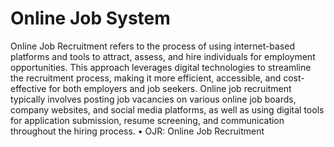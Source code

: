 
# Online Job System
Online Job Recruitment refers to the process of using internet-based platforms and tools to attract, assess, and hire individuals for employment opportunities. This approach leverages digital technologies to streamline the recruitment process, making it more efficient, accessible, and cost-effective for both employers and job seekers. Online job recruitment typically involves posting job vacancies on various online job boards, company websites, and social media platforms, as well as using digital tools for application submission, resume screening, and communication throughout the hiring process. • OJR: Online Job Recruitment



